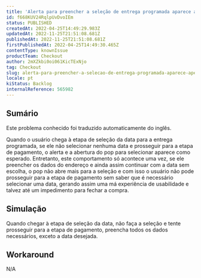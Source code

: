 ```yaml
---
title: 'Alerta para preencher a seleção de entrega programada aparece apenas uma vez'
id: f668KUV24RqlpUvDvoIEm
status: PUBLISHED
createdAt: 2022-04-25T14:49:29.983Z
updatedAt: 2022-11-25T21:51:08.681Z
publishedAt: 2022-11-25T21:51:08.681Z
firstPublishedAt: 2022-04-25T14:49:30.465Z
contentType: knownIssue
productTeam: Checkout
author: 2mXZkbi0oi061KicTExNjo
tag: Checkout
slug: alerta-para-preencher-a-selecao-de-entrega-programada-aparece-apenas-uma-vez
locale: pt
kiStatus: Backlog
internalReference: 565982
---
```


## Sumário

<div class="alert alert-info">
  <p>Este problema conhecido foi traduzido automaticamente do inglês.</p>
</div>



Quando o usuário chega à etapa de seleção da data para a entrega programada, se ele não selecionar nenhuma data e prosseguir para a etapa de pagamento, o alerta e a abertura do pop para selecionar aparece como esperado. Entretanto, este comportamento só acontece uma vez, se ele preencher os dados do endereço e ainda assim continuar com a data sem escolha, o pop não abre mais para a seleção e com isso o usuário não pode prosseguir para a etapa de pagamento sem saber que é necessário selecionar uma data, gerando assim uma má experiência de usabilidade e talvez até um impedimento para fechar a compra.



## Simulação



Quando chegar à etapa de seleção da data, não faça a seleção e tente prosseguir para a etapa de pagamento, preencha todos os dados necessários, exceto a data desejada.



## Workaround


N/A

